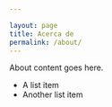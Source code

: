 ```yaml
---

layout: page
title: Acerca de
permalink: /about/
---
```


About content goes here.

* A list item
* Another list item
